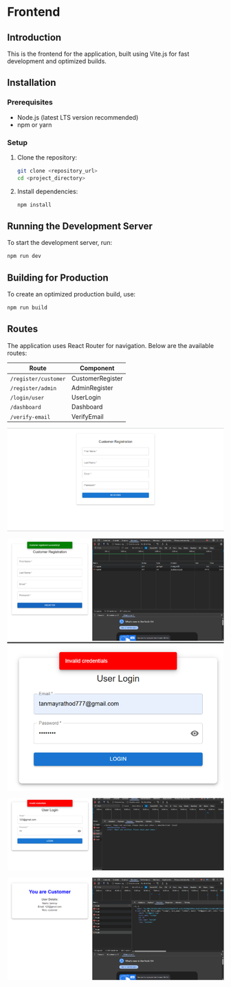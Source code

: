 # Frontend

## Introduction
This is the frontend for the application, built using Vite.js for fast development and optimized builds.

## Installation

### Prerequisites
- Node.js (latest LTS version recommended)
- npm or yarn

### Setup
1. Clone the repository:
   ```sh
   git clone <repository_url>
   cd <project_directory>
   ```
2. Install dependencies:
   ```sh
   npm install
   ```

## Running the Development Server
To start the development server, run:
```sh
npm run dev
```

## Building for Production
To create an optimized production build, use:
```sh
npm run build
```

## Routes
The application uses React Router for navigation. Below are the available routes:

| Route | Component |
|--------|--------------------|
| `/register/customer` | CustomerRegister |
| `/register/admin` | AdminRegister |
| `/login/user` | UserLogin |
| `/dashboard` | Dashboard |
| `/verify-email` | VerifyEmail |

 

 


![alt text](image.png)
 
![alt text](image-1.png)![alt text](image-2.png)

![alt text](image-3.png)

![alt text](image-4.png)